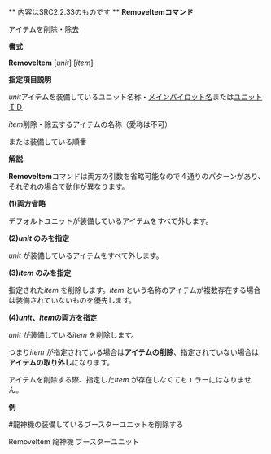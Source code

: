 ** 内容はSRC2.2.33のものです **
**RemoveItemコマンド**

アイテムを削除・除去

**書式**

**RemoveItem** [*unit*] [*item*]

**指定項目説明**

*unit*アイテムを装備しているユニット名称・[メインパイロット名](メインパイロット名.md)または[ユニットＩＤ](ユニットＩＤ.md)

*item*削除・除去するアイテムの名称（愛称は不可）

または装備している順番

**解説**

**RemoveItem**コマンドは両方の引数を省略可能なので４通りのパターンがあり、それぞれの場合で動作が異なります。

**(1)両方省略**

デフォルトユニットが装備しているアイテムをすべて外します。

**(2)*unit* のみを指定**

*unit* が装備しているアイテムをすべて外します。

**(3)*item* のみを指定**

指定された*item* を削除します。*item* という名称のアイテムが複数存在する場合は装備されていないものを優先します。

**(4)*unit*、*item*の両方を指定**

*unit* が装備している*item* を削除します。

つまり*item* が指定されている場合は**アイテムの削除**、指定されていない場合は**アイテムの取り外し**になります。

アイテムを削除する際、指定した*item* が存在しなくてもエラーにはなりません。

**例**

#龍神機の装備しているブースターユニットを削除する

RemoveItem 龍神機 ブースターユニット
